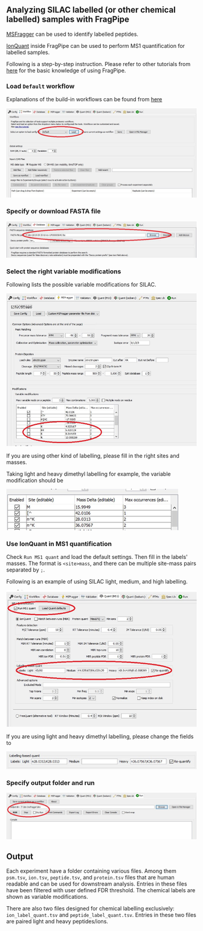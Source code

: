 ## Analyzing SILAC labelled (or other chemical labelled) samples with FragPipe

[MSFragger](https://msfragger.nesvilab.org/) can be used to identify labelled peptides.

[IonQuant](https://ionquant.nesvilab.org/) inside FragPipe can be used to perform MS1 quantification for labelled samples.

Following is a step-by-step instruction. Please refer to other tutorials from [here](https://fragpipe.nesvilab.org/) for the basic knowledge of using FragPipe.


### Load `Default` workflow
Explanations of the build-in workflows can be found from [here](https://msfragger.nesvilab.org/tutorial_fragpipe_workflows.html)

![](https://raw.githubusercontent.com/Nesvilab/MSFragger/master/images/silac_1.jpg)


### Specify or download FASTA file
![](https://raw.githubusercontent.com/Nesvilab/MSFragger/master/images/silac_2.jpg)


### Select the right variable modifications
Following lists the possible variable modifications for SILAC.

![](https://raw.githubusercontent.com/Nesvilab/MSFragger/master/images/silac_3.jpg)

If you are using other kind of labelling, please fill in the right sites and masses. 

Taking light and heavy dimethyl labelling for example, the variable modification should be

![](https://raw.githubusercontent.com/Nesvilab/MSFragger/master/images/silac_3_2.jpg)


### Use IonQuant in MS1 quantification
Check `Run MS1 quant` and load the default settings. Then fill in the labels' masses. The format is `<site>mass`, and there can be multiple site-mass pairs separated by `;`.

Following is an example of using SILAC light, medium, and high labelling.

![](https://raw.githubusercontent.com/Nesvilab/MSFragger/master/images/silac_4.jpg)

If you are using light and heavy dimethyl labelling, please change the fields to

![](https://raw.githubusercontent.com/Nesvilab/MSFragger/master/images/silac_4_2.jpg)

### Specify output folder and run
![](https://raw.githubusercontent.com/Nesvilab/MSFragger/master/images/silac_5.jpg)


## Output
Each experiment have a folder containing various files. Among them `psm.tsv`, `ion.tsv`, `peptide.tsv`, and `protein.tsv` files that are human readable and can be used for downstream analysis. Entries in these files have been filtered with user defined FDR threshold. The chemical labels are shown as variable modifications.

There are also two files designed for chemical labelling exclusively: `ion_label_quant.tsv` and `peptide_label_quant.tsv`. Entries in these two files are paired light and heavy peptides/ions.

